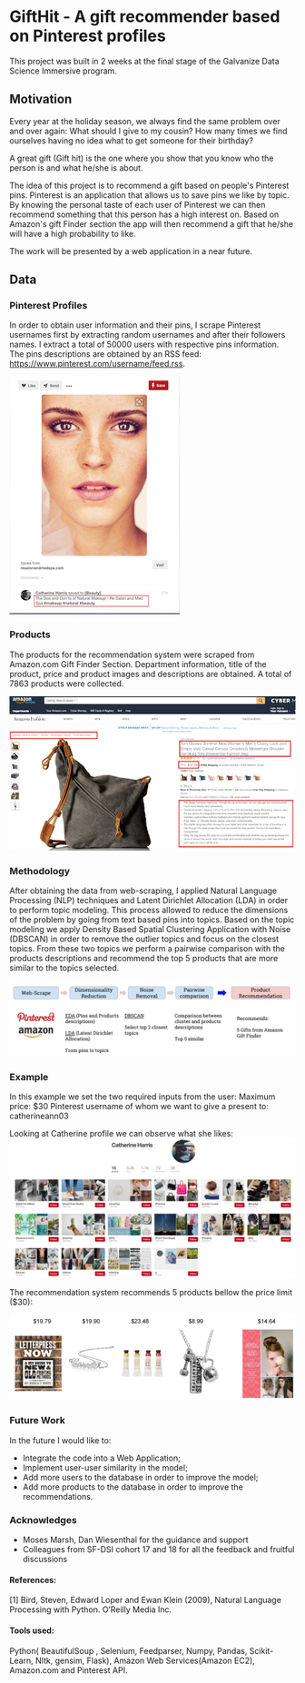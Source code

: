 # GiftHit - A gift recommender based on Pinterest profiles

This project was built in 2 weeks at the final stage of the Galvanize Data Science Immersive program.

## Motivation

Every year at the holiday season, we always find the same problem over and over again: What should I give to my cousin? How many times we find ourselves having no idea what to get someone for their birthday?

A great gift (Gift hit) is the one where you show that you know who the person is and what he/she is about.

The idea of this project is to recommend a gift based on people's Pinterest pins. Pinterest is an application that allows us to save pins we like by topic.
By knowing the personal taste of each user of Pinterest we can then recommend something that this person has a high interest on. Based on Amazon's gift Finder section the app will then recommend a gift that he/she will have a high probability to like.

The work will be presented by a web application in a near future.

## Data

### Pinterest Profiles

In order to obtain user information and their pins, I scrape Pinterest usernames first by extracting random usernames and after their followers names. I extract a total of 50000 users with respective pins information.
The pins descriptions are obtained by an RSS feed: https://www.pinterest.com/username/feed.rss.  

![Pins](images/pins.png)

### Products

The products for the recommendation system were scraped from Amazon.com Gift Finder Section. Department information, title of the product, price and product images and descriptions are obtained. A total of 7863 products were collected.

![products](images/amazon_products.png)

### Methodology

After obtaining the data from web-scraping, I applied Natural Language Processing (NLP) techniques and Latent Dirichlet Allocation (LDA) in order to perform topic modeling. This process allowed to reduce the dimensions of the problem by going from text based pins into topics. Based on the topic modeling we apply Density Based Spatial Clustering Application with Noise (DBSCAN) in order to remove the outlier topics and focus on the closest topics. From these two topics we perform a pairwise comparison with the products descriptions and recommend the top 5 products that are more similar to the topics selected.

![workflow](images/workflow.png)

### Example

In this example we set the two required inputs from the user:
Maximum price: $30
Pinterest username of whom we want to give a present to: catherineann03

Looking at Catherine profile we can observe what she likes:
![profile](images/profile.png)

The recommendation system recommends 5 products bellow the price limit ($30):

![profile](images/recommendation.png)

### Future Work

In the future I would like to:

- Integrate the code into a Web Application;
- Implement user-user similarity in the model;
- Add more users to the database in order to improve the model;
- Add more products to the database in order to improve the recommendations.


### Acknowledges

- Moses Marsh, Dan Wiesenthal for the guidance and support
- Colleagues from SF-DSI cohort 17 and 18 for all the feedback and fruitful discussions  


#### References:

[1] Bird, Steven, Edward Loper and Ewan Klein (2009), Natural Language Processing with Python. O’Reilly Media Inc.

#### Tools used:
 Python( BeautifulSoup , Selenium, Feedparser, Numpy, Pandas, Scikit-Learn, Nltk, gensim, Flask), Amazon Web Services(Amazon EC2), Amazon.com and Pinterest API.
